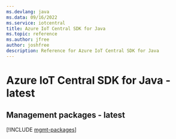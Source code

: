```yaml
---
ms.devlang: java
ms.data: 09/16/2022
ms.service: iotcentral
title: Azure IoT Central SDK for Java
ms.topic: reference
ms.author: jfree
author: joshfree
description: Reference for Azure IoT Central SDK for Java
---
```

# Azure IoT Central SDK for Java - latest

## Management packages - latest
[!INCLUDE [mgmt-packages](iot-central-mgmt-index.md)]